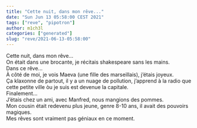 ```yaml
---
title: "Cette nuit, dans mon rêve..."
date: "Sun Jun 13 05:58:00 CEST 2021"
tags: ["reve", "pipotron"]
author: m1ch3l
categories: ["generated"]
slug: "reve/2021-06-13-05:58:00"
---
```


Cette nuit, dans mon rêve...<br>
On était dans une brocante, je récitais shakespeare sans les mains.<br>
Dans ce rêve...<br>
À côté de moi, je vois Maeva (une fille des marseillais), j’étais joyeux.<br>
Ça klaxonne de partout, il y a un nuage de pollution, j’apprend à la radio que cette petite ville òu je suis est devenue la capitale.<br>
Finalement...<br>
J’étais chez un ami, avec Manfred, nous mangions des pommes.<br>
Mon cousin était redevenu plus jeune, genre 8-10 ans, il avait des pouvoirs magiques.<br>
Mes rêves sont vraiment pas géniaux en ce moment.<br>
